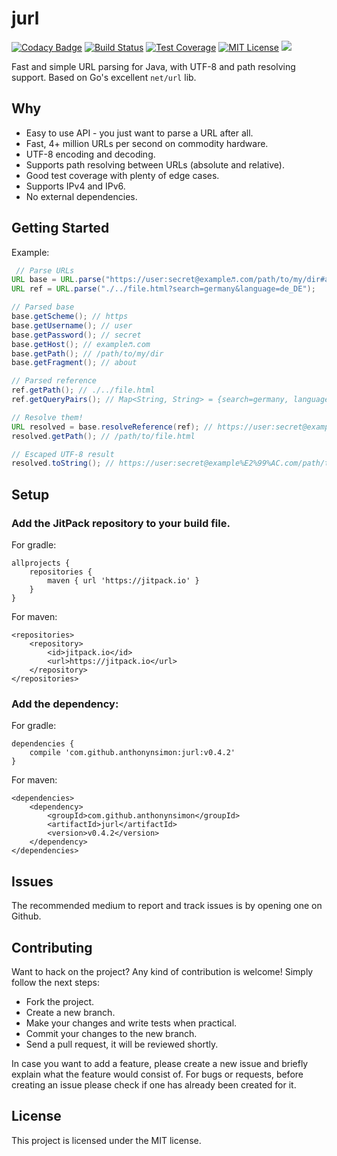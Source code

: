 # jurl
[![Codacy Badge](https://api.codacy.com/project/badge/Grade/e8a7715455e44c73be897eaa131a8054)](https://app.codacy.com/app/anthonynajjars/jurl?utm_source=github.com&utm_medium=referral&utm_content=anthonynsimon/jurl&utm_campaign=badger)
[![Build Status](https://travis-ci.org/anthonynsimon/jurl.svg?branch=master)](https://travis-ci.org/anthonynsimon/jurl/builds) 
[![Test Coverage](https://codecov.io/gh/anthonynsimon/jurl/branch/master/graph/badge.svg)](https://codecov.io/gh/anthonynsimon/jurl) 
[![MIT License](https://img.shields.io/github/license/mashape/apistatus.svg?maxAge=2592000)](https://github.com/anthonynsimon/jurl/blob/master/LICENSE)
[![](https://jitpack.io/v/anthonynsimon/jurl.svg)](https://jitpack.io/#anthonynsimon/jurl)  

Fast and simple URL parsing for Java, with UTF-8 and path resolving support. Based on Go's excellent `net/url` lib.

## Why
- Easy to use API - you just want to parse a URL after all.
- Fast, 4+ million URLs per second on commodity hardware.
- UTF-8 encoding and decoding.
- Supports path resolving between URLs (absolute and relative).
- Good test coverage with plenty of edge cases.
- Supports IPv4 and IPv6.
- No external dependencies.

## Getting Started

Example:
```java
 // Parse URLs
URL base = URL.parse("https://user:secret@example♬.com/path/to/my/dir#about");
URL ref = URL.parse("./../file.html?search=germany&language=de_DE");

// Parsed base
base.getScheme(); // https
base.getUsername(); // user
base.getPassword(); // secret
base.getHost(); // example♬.com
base.getPath(); // /path/to/my/dir
base.getFragment(); // about

// Parsed reference
ref.getPath(); // ./../file.html
ref.getQueryPairs(); // Map<String, String> = {search=germany, language=de_DE}

// Resolve them!
URL resolved = base.resolveReference(ref); // https://user:secret@example♬.com/path/to/file.html?search=germany&language=de_DE
resolved.getPath(); // /path/to/file.html

// Escaped UTF-8 result
resolved.toString(); // https://user:secret@example%E2%99%AC.com/path/to/file.html?search=germany&language=de_DE

```

## Setup

### Add the JitPack repository to your build file.

For gradle:
```
allprojects {
    repositories {
        maven { url 'https://jitpack.io' }
    }
}
```
For maven:
```
<repositories>
    <repository>
        <id>jitpack.io</id>
        <url>https://jitpack.io</url>
    </repository>
</repositories>
```

### Add the dependency:

For gradle:
```
dependencies {
    compile 'com.github.anthonynsimon:jurl:v0.4.2'
}
```

For maven:
```
<dependencies>
    <dependency>
        <groupId>com.github.anthonynsimon</groupId>
        <artifactId>jurl</artifactId>
        <version>v0.4.2</version>
    </dependency>
</dependencies>
```

## Issues

The recommended medium to report and track issues is by opening one on Github.

## Contributing

Want to hack on the project? Any kind of contribution is welcome! Simply follow the next steps:

- Fork the project.
- Create a new branch.
- Make your changes and write tests when practical.
- Commit your changes to the new branch.
- Send a pull request, it will be reviewed shortly.

In case you want to add a feature, please create a new issue and briefly explain what the feature would consist of. For bugs or requests, before creating an issue please check if one has already been created for it.

## License

This project is licensed under the MIT license.
